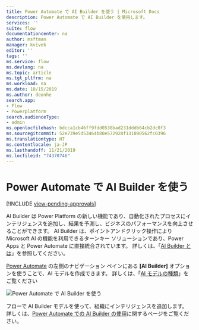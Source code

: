 ```yaml
---
title: Power Automate で AI Builder を使う | Microsoft Docs
description: Power Automate で AI Builder を使用します。
services: ''
suite: flow
documentationcenter: na
author: msftman
manager: kvivek
editor: ''
tags: ''
ms.service: flow
ms.devlang: na
ms.topic: article
ms.tgt_pltfrm: na
ms.workload: na
ms.date: 10/15/2019
ms.author: deonhe
search.app:
- Flow
- Powerplatform
search.audienceType:
- admin
ms.openlocfilehash: bdcca1cb46ff9fdd0538bad231dddb64cb2dc0f3
ms.sourcegitcommit: 52e739e5d53464b80e572928f131890562fc0396
ms.translationtype: HT
ms.contentlocale: ja-JP
ms.lasthandoff: 11/21/2019
ms.locfileid: "74370746"
---
```

# <a name="use-ai-builder-in-power-automate"></a>Power Automate で AI Builder を使う
[!INCLUDE [view-pending-approvals](includes/cc-rebrand.md)]


AI Builder は Power Platform の新しい機能であり、自動化されたプロセスにインテリジェンスを追加し、結果を予測し、ビジネスのパフォーマンスを向上させることができます。 AI Builder は、ポイントアンドクリック操作により Microsoft AI の機能を利用できるターンキー ソリューションであり、Power Apps と Power Automate に直接統合されています。 詳しくは、「[AI Builder とは](/ai-builder/)」を参照してください。

[Power Automate](https://flow.microsoft.com) の左側のナビゲーション ペインにある **[AI Builder]** オプションを使うことで、AI モデルを作成できます。 詳しくは、「[AI モデルの種類](/ai-builder/model-types)」をご覧ください

![Power Automate で AI Builder を使う](./media/use-ai-builder/ai_builder.png "Power Automate での AI Builder")


フローで AI Builder モデルを使って、組織にインテリジェンスを追加します。 詳しくは、[Power Automate での AI Builder の使用](/ai-builder/use-in-flow-overview)に関するページをご覧ください。


